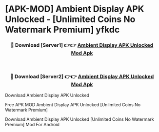 # [APK-MOD] Ambient Display APK Unlocked - [Unlimited Coins No Watermark Premium] yfkdc



<div align="center">
<h3>🔴 Download [Server1] 👉👉 <a href="https://momento.my/?title=Ambient_Display_APK_Unlocked">Ambient Display APK Unlocked Mod Apk</a></h3><br>

<h3>🔴 Download [Server2] 👉👉 <a href="https://momento.my/?title=Ambient_Display_APK_Unlocked">Ambient Display APK Unlocked Mod Apk</a></h3>
</div>



Download Ambient Display APK Unlocked 

Free APK MOD Ambient Display APK Unlocked [Unlimited Coins No Watermark Premium]

Download Ambient Display APK Unlocked [Unlimited Coins No Watermark Premium] Mod For Android
